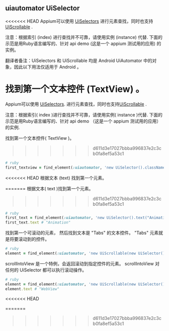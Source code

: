 ## uiautomator UiSelector

<<<<<<< HEAD
Appium可以使用 [UiSelectors](http://developer.android.com/tools/help/uiautomator/UiSelector.html)
进行元素查找，同时也支持[UiScrollable](http://developer.android.com/tools/help/uiautomator/UiScrollable.html)
.

注意：根据索引 (index) 进行查找并不可靠，请使用实例 (instance) 代替. 下面的示范是用Ruby语言编写的、针对 api demo (这是一个 appium 测试用的应用) 的实例。

翻译者备注：UiSelectors 和 UiScrollable 均是 Android UiAutomator 中的对象，因此以下用法仅适用于 Android 。


找到第一个文本控件 (TextView) 。
=======
Appium可以使用 [UiSelectors](http://developer.android.com/tools/help/uiautomator/UiSelector.html).
进行元素查找，同时也支持[UiScrollable](http://developer.android.com/tools/help/uiautomator/UiScrollable.html)
.

注意：根据索引( index )进行查找并不可靠，请使用实例( instance )代替. 下面的示范是用Ruby语言编写的、针对 api demo （这是一个 appium 测试用的应用）的实例.


找到第一个文本控件( TextView )。
>>>>>>> d611d3e17027bbba996837e2c3cb0fa8ef5a53c1

```ruby
# ruby
first_textview = find_element(:uiautomator, 'new UiSelector().className("android.widget.TextView").instance(0)');
```

<<<<<<< HEAD
根据文本 (text) 找到第一个元素。

=======
根据文本( text )找到第一个元素。
>>>>>>> d611d3e17027bbba996837e2c3cb0fa8ef5a53c1

```ruby
# ruby
first_text = find_element(:uiautomator, 'new UiSelector().text("Animation")')
first_text.text # "Animation"
```

找到第一个可滚动的元素， 然后找到文本是 "Tabs" 的文本控件。
"Tabs" 元素就是将要滚动到的控件。

```ruby
# ruby
element = find_element(:uiautomator, 'new UiScrollable(new UiSelector().scrollable(true).instance(0)).getChildByText(new UiSelector().className("android.widget.TextView"), "Tabs")')
```

scrollIntoView 是一个特例，会返回滚动到指定控件的元素。
scrollIntoView 对任何的 UiSelector 都可以执行滚动操作。

```ruby
# ruby
element = find_element(:uiautomator, 'new UiScrollable(new UiSelector().scrollable(true).instance(0)).scrollIntoView(new UiSelector().text("WebView").instance(0));')
element.text # "WebView"
```
<<<<<<< HEAD

=======
>>>>>>> d611d3e17027bbba996837e2c3cb0fa8ef5a53c1
